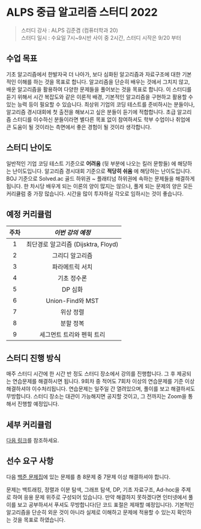 # ALPS 중급 알고리즘 스터디 2022

> 스터디 강사 : ALPS 김준겸 (컴퓨터학과 20)<br>스터디 일시 : 수요일 7시~9시반 사이 중 2시간, 스터디 시작은 9/20 부터



## 수업 목표

기초 알고리즘에서 한발자국 더 나아가, 보다 심화된 알고리즘과 자료구조에 대한 기본적인 이해를 하는 것을 목표로 합니다. 알고리즘을 단순히 배우는 것에서 그치지 않고, 배운 알고리즘을 활용하여 다양한 문제들을 풀어보는 것을 목표로 합니다. 이 스터디를 듣기 위해서 시간 복잡도와 같은 이론적 배경, 기본적인 알고리즘을 구현하고 활용할 수 있는 능력 등이 필요할 수 있습니다. 최상위 기업의 코딩 테스트를 준비하시는 분들이나, 알고리즘 경시대회에 첫 출전을 해보시고 싶은 분들이 듣기에 적합합니다. 초급 알고리즘 스터디를 이수하신 분들이라면 별다른 목표 없이 참여하셔도 학부 수업이나 취업에 큰 도움이 될 것이라는 측면에서 좋은 경험이 될 것이라 생각합니다.



## 스터디 난이도

일반적인 기업 코딩 테스트 기준으로 **어려움** (뒷 부분에 나오는 킬러 문항들) 에 해당하는 난이도입니다. 알고리즘 경시대회 기준으로 **적당히 쉬움** 에 해당하는 난이도입니다. BOJ 기준으로 Solved.ac 골드 하위권 ~ 플래티넘 하위권에 속하는 문제들을 해결하게 됩니다. 한 차시당 배우게 되는 이론의 양이 많지는 않으나, 풀게 되는 문제의 양은 모든 커리큘럼 중 가장 많습니다. 시간을 많이 투자하실 각오로 임하시는 것이 좋습니다.



## 예정 커리큘럼

| 주차 |          *이번 강의 예정*           |
| :--: | :---------------------------------: |
|  1   | 최단경로 알고리즘 (Dijsktra, Floyd) |
|  2   |           그리디 알고리즘           |
|  3   |           파라메트릭 서치           |
|  4   |             기초 정수론             |
|  5   |               DP 심화               |
|  6   |          Union-Find와 MST           |
|  7   |              위상 정렬              |
|  8   |              분할 정복              |
|  9   |      세그먼트 트리와 펜윅 트리      |



## 스터디 진행 방식

매주 스터디 시간에 한 시간 반 정도 스터디 장소에서 강의를 진행합니다. 그 후 제공되는 연습문제를 해결하시면 됩니다. 9회차 중 적어도 7회차 이상의 연습문제를 기준 이상 해결하셔야 이수처리됩니다. 연습문제는 일주일 간 열려있으며, 풀이를 보고 해결하셔도 무방합니다. 스터디 장소는 대관이 가능해지면 공지할 것이고, 그 전까지는 Zoom을 통해서 진행할 예정입니다. 

## 세부 커리큘럼

[다음 링크](https://github.com/ALPS-Study/Introduction/blob/master/2022-2R/0x02%20%EC%A4%91%EA%B8%89%20%EC%95%8C%EA%B3%A0%EB%A6%AC%EC%A6%98%20%EC%8A%A4%ED%84%B0%EB%94%94/intermediate_study_2022.md)를 참조하세요.

## 선수 요구 사항
다음 [백준 문제집](https://www.acmicpc.net/workbook/view/10654)에 있는 문제를 총 8문제 중 7문제 이상 해결하셔야 합니다.

문제는 백트래킹, 정렬과 이분 탐색, 그래프 탐색, DP, 기초 자료구조, Ad-hoc을 주제로 하여 응용 문제 위주로 구성되어 있습니다. 만약 해결하지 못하겠다면 인터넷에서 풀이를 보고 공부하셔서 푸셔도 무방합니다(단 코드 표절은 제재할 예정입니다). 기본적인 알고리즘을 단순히 외운 것이 아니라 실제로 이해하고 문제에 적용할 수 있는지 확인하는 것을 목표로 하였습니다.
